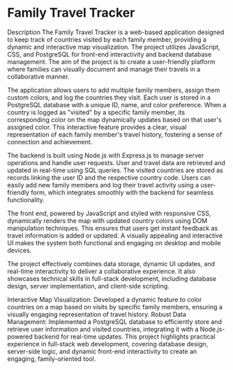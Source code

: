 # Family Travel Tracker
Description
The Family Travel Tracker is a web-based application designed to keep track of countries visited by each family member, providing a dynamic and interactive map visualization. The project utilizes JavaScript, CSS, and PostgreSQL for front-end interactivity and backend database management. The aim of the project is to create a user-friendly platform where families can visually document and manage their travels in a collaborative manner.

The application allows users to add multiple family members, assign them custom colors, and log the countries they visit. Each user is stored in a PostgreSQL database with a unique ID, name, and color preference. When a country is logged as "visited" by a specific family member, its corresponding color on the map dynamically updates based on that user's assigned color. This interactive feature provides a clear, visual representation of each family member's travel history, fostering a sense of connection and achievement.

The backend is built using Node.js with Express.js to manage server operations and handle user requests. User and travel data are retrieved and updated in real-time using SQL queries. The visited countries are stored as records linking the user ID and the respective country code. Users can easily add new family members and log their travel activity using a user-friendly form, which integrates smoothly with the backend for seamless functionality.

The front end, powered by JavaScript and styled with responsive CSS, dynamically renders the map with updated country colors using DOM manipulation techniques. This ensures that users get instant feedback as travel information is added or updated. A visually appealing and interactive UI makes the system both functional and engaging on desktop and mobile devices.

The project effectively combines data storage, dynamic UI updates, and real-time interactivity to deliver a collaborative experience. It also showcases technical skills in full-stack development, including database design, server implementation, and client-side scripting.

Interactive Map Visualization: Developed a dynamic feature to color countries on a map based on visits by specific family members, ensuring a visually engaging representation of travel history.
Robust Data Management: Implemented a PostgreSQL database to efficiently store and retrieve user information and visited countries, integrating it with a Node.js-powered backend for real-time updates.
This project highlights practical experience in full-stack web development, covering database design, server-side logic, and dynamic front-end interactivity to create an engaging, family-oriented tool.
